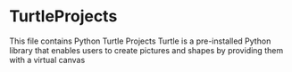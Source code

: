 # TurtleProjects
This file contains Python Turtle Projects
Turtle is a pre-installed Python library that enables users to create pictures and shapes by providing them with a virtual canvas
